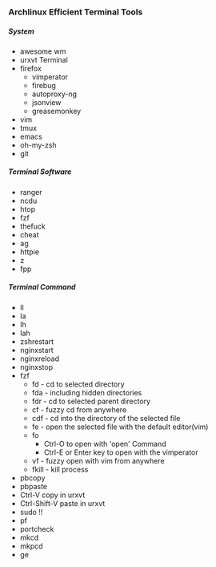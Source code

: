 ### Archlinux Efficient Terminal Tools

##### System
+ awesome wm
+ urxvt Terminal
+ firefox
    + vimperator
    + firebug
    + autoproxy-ng
    + jsonview
    + greasemonkey
+ vim
+ tmux
+ emacs
+ oh-my-zsh
+ git


##### Terminal Software
+ ranger
+ ncdu
+ htop
+ fzf
+ thefuck
+ cheat
+ ag
+ httpie
+ z
+ fpp

##### Terminal Command
+ ll
+ la
+ lh
+ lah
+ zshrestart
+ nginxstart
+ nginxreload
+ nginxstop
+ fzf
    + fd - cd to selected directory
    + fda - including hidden directories
    + fdr - cd to selected parent directory
    + cf - fuzzy cd from anywhere
    + cdf - cd into the directory of the selected file
    + fe - open the selected file with the default editor(vim)
    + fo
        + Ctrl-O to open with 'open' Command
        + Ctrl-E or Enter key to open with the vimperator
    + vf - fuzzy open with vim from anywhere
    + fkill - kill process
+ pbcopy
+ pbpaste
+ Ctrl-V copy in urxvt
+ Ctrl-Shift-V paste in urxvt
+ sudo !!
+ pf
+ portcheck
+ mkcd
+ mkpcd
+ ge
